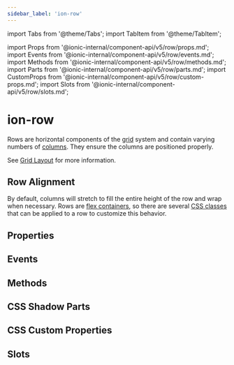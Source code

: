 ```yaml
---
sidebar_label: 'ion-row'
---
```


import Tabs from '@theme/Tabs';
import TabItem from '@theme/TabItem';

import Props from '@ionic-internal/component-api/v5/row/props.md';
import Events from '@ionic-internal/component-api/v5/row/events.md';
import Methods from '@ionic-internal/component-api/v5/row/methods.md';
import Parts from '@ionic-internal/component-api/v5/row/parts.md';
import CustomProps from '@ionic-internal/component-api/v5/row/custom-props.md';
import Slots from '@ionic-internal/component-api/v5/row/slots.md';

# ion-row

Rows are horizontal components of the [grid](grid.md) system and contain varying numbers of
[columns](col.md). They ensure the columns are positioned properly.

See [Grid Layout](../layout/grid.mdx) for more information.

## Row Alignment

By default, columns will stretch to fill the entire height of the row and wrap when necessary. Rows are [flex containers](https://developer.mozilla.org/en-US/docs/Glossary/Flex_Container), so there are several [CSS classes](../layout/css-utilities.mdx#flex-container-properties) that can be applied to a row to customize this behavior.

## Properties

<Props />

## Events

<Events />

## Methods

<Methods />

## CSS Shadow Parts

<Parts />

## CSS Custom Properties

<CustomProps />

## Slots

<Slots />
